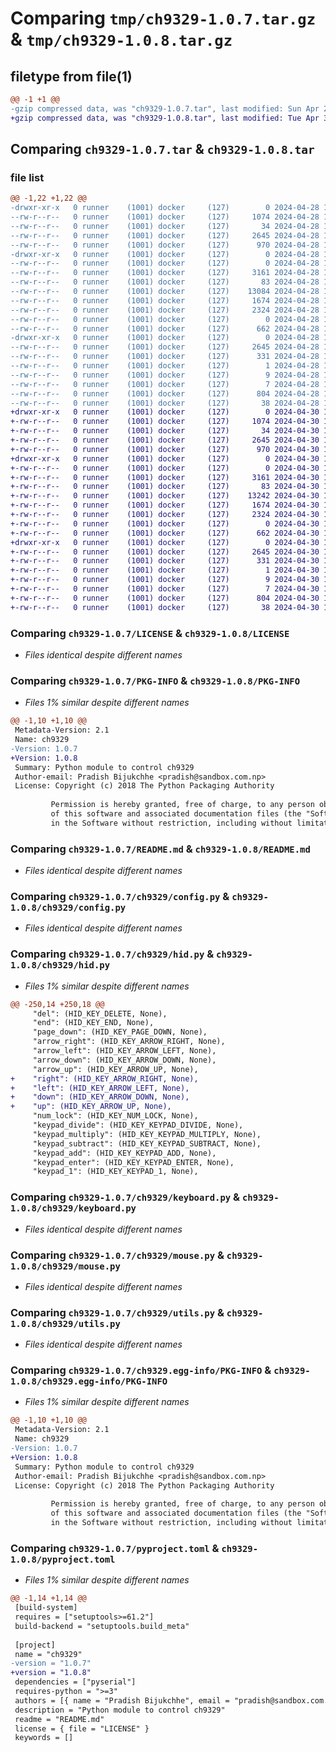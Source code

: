 # Comparing `tmp/ch9329-1.0.7.tar.gz` & `tmp/ch9329-1.0.8.tar.gz`

## filetype from file(1)

```diff
@@ -1 +1 @@
-gzip compressed data, was "ch9329-1.0.7.tar", last modified: Sun Apr 28 13:40:57 2024, max compression
+gzip compressed data, was "ch9329-1.0.8.tar", last modified: Tue Apr 30 15:28:21 2024, max compression
```

## Comparing `ch9329-1.0.7.tar` & `ch9329-1.0.8.tar`

### file list

```diff
@@ -1,22 +1,22 @@
-drwxr-xr-x   0 runner    (1001) docker     (127)        0 2024-04-28 13:40:57.037489 ch9329-1.0.7/
--rw-r--r--   0 runner    (1001) docker     (127)     1074 2024-04-28 13:40:49.000000 ch9329-1.0.7/LICENSE
--rw-r--r--   0 runner    (1001) docker     (127)       34 2024-04-28 13:40:49.000000 ch9329-1.0.7/MANIFEST.in
--rw-r--r--   0 runner    (1001) docker     (127)     2645 2024-04-28 13:40:57.037489 ch9329-1.0.7/PKG-INFO
--rw-r--r--   0 runner    (1001) docker     (127)      970 2024-04-28 13:40:49.000000 ch9329-1.0.7/README.md
-drwxr-xr-x   0 runner    (1001) docker     (127)        0 2024-04-28 13:40:57.033489 ch9329-1.0.7/ch9329/
--rw-r--r--   0 runner    (1001) docker     (127)        0 2024-04-28 13:40:49.000000 ch9329-1.0.7/ch9329/__init__.py
--rw-r--r--   0 runner    (1001) docker     (127)     3161 2024-04-28 13:40:49.000000 ch9329-1.0.7/ch9329/config.py
--rw-r--r--   0 runner    (1001) docker     (127)       83 2024-04-28 13:40:49.000000 ch9329-1.0.7/ch9329/exceptions.py
--rw-r--r--   0 runner    (1001) docker     (127)    13084 2024-04-28 13:40:49.000000 ch9329-1.0.7/ch9329/hid.py
--rw-r--r--   0 runner    (1001) docker     (127)     1674 2024-04-28 13:40:49.000000 ch9329-1.0.7/ch9329/keyboard.py
--rw-r--r--   0 runner    (1001) docker     (127)     2324 2024-04-28 13:40:49.000000 ch9329-1.0.7/ch9329/mouse.py
--rw-r--r--   0 runner    (1001) docker     (127)        0 2024-04-28 13:40:49.000000 ch9329-1.0.7/ch9329/py.typed
--rw-r--r--   0 runner    (1001) docker     (127)      662 2024-04-28 13:40:49.000000 ch9329-1.0.7/ch9329/utils.py
-drwxr-xr-x   0 runner    (1001) docker     (127)        0 2024-04-28 13:40:57.033489 ch9329-1.0.7/ch9329.egg-info/
--rw-r--r--   0 runner    (1001) docker     (127)     2645 2024-04-28 13:40:57.000000 ch9329-1.0.7/ch9329.egg-info/PKG-INFO
--rw-r--r--   0 runner    (1001) docker     (127)      331 2024-04-28 13:40:57.000000 ch9329-1.0.7/ch9329.egg-info/SOURCES.txt
--rw-r--r--   0 runner    (1001) docker     (127)        1 2024-04-28 13:40:57.000000 ch9329-1.0.7/ch9329.egg-info/dependency_links.txt
--rw-r--r--   0 runner    (1001) docker     (127)        9 2024-04-28 13:40:57.000000 ch9329-1.0.7/ch9329.egg-info/requires.txt
--rw-r--r--   0 runner    (1001) docker     (127)        7 2024-04-28 13:40:57.000000 ch9329-1.0.7/ch9329.egg-info/top_level.txt
--rw-r--r--   0 runner    (1001) docker     (127)      804 2024-04-28 13:40:49.000000 ch9329-1.0.7/pyproject.toml
--rw-r--r--   0 runner    (1001) docker     (127)       38 2024-04-28 13:40:57.037489 ch9329-1.0.7/setup.cfg
+drwxr-xr-x   0 runner    (1001) docker     (127)        0 2024-04-30 15:28:21.601718 ch9329-1.0.8/
+-rw-r--r--   0 runner    (1001) docker     (127)     1074 2024-04-30 15:28:12.000000 ch9329-1.0.8/LICENSE
+-rw-r--r--   0 runner    (1001) docker     (127)       34 2024-04-30 15:28:12.000000 ch9329-1.0.8/MANIFEST.in
+-rw-r--r--   0 runner    (1001) docker     (127)     2645 2024-04-30 15:28:21.601718 ch9329-1.0.8/PKG-INFO
+-rw-r--r--   0 runner    (1001) docker     (127)      970 2024-04-30 15:28:12.000000 ch9329-1.0.8/README.md
+drwxr-xr-x   0 runner    (1001) docker     (127)        0 2024-04-30 15:28:21.601718 ch9329-1.0.8/ch9329/
+-rw-r--r--   0 runner    (1001) docker     (127)        0 2024-04-30 15:28:12.000000 ch9329-1.0.8/ch9329/__init__.py
+-rw-r--r--   0 runner    (1001) docker     (127)     3161 2024-04-30 15:28:12.000000 ch9329-1.0.8/ch9329/config.py
+-rw-r--r--   0 runner    (1001) docker     (127)       83 2024-04-30 15:28:12.000000 ch9329-1.0.8/ch9329/exceptions.py
+-rw-r--r--   0 runner    (1001) docker     (127)    13242 2024-04-30 15:28:12.000000 ch9329-1.0.8/ch9329/hid.py
+-rw-r--r--   0 runner    (1001) docker     (127)     1674 2024-04-30 15:28:12.000000 ch9329-1.0.8/ch9329/keyboard.py
+-rw-r--r--   0 runner    (1001) docker     (127)     2324 2024-04-30 15:28:12.000000 ch9329-1.0.8/ch9329/mouse.py
+-rw-r--r--   0 runner    (1001) docker     (127)        0 2024-04-30 15:28:12.000000 ch9329-1.0.8/ch9329/py.typed
+-rw-r--r--   0 runner    (1001) docker     (127)      662 2024-04-30 15:28:12.000000 ch9329-1.0.8/ch9329/utils.py
+drwxr-xr-x   0 runner    (1001) docker     (127)        0 2024-04-30 15:28:21.601718 ch9329-1.0.8/ch9329.egg-info/
+-rw-r--r--   0 runner    (1001) docker     (127)     2645 2024-04-30 15:28:21.000000 ch9329-1.0.8/ch9329.egg-info/PKG-INFO
+-rw-r--r--   0 runner    (1001) docker     (127)      331 2024-04-30 15:28:21.000000 ch9329-1.0.8/ch9329.egg-info/SOURCES.txt
+-rw-r--r--   0 runner    (1001) docker     (127)        1 2024-04-30 15:28:21.000000 ch9329-1.0.8/ch9329.egg-info/dependency_links.txt
+-rw-r--r--   0 runner    (1001) docker     (127)        9 2024-04-30 15:28:21.000000 ch9329-1.0.8/ch9329.egg-info/requires.txt
+-rw-r--r--   0 runner    (1001) docker     (127)        7 2024-04-30 15:28:21.000000 ch9329-1.0.8/ch9329.egg-info/top_level.txt
+-rw-r--r--   0 runner    (1001) docker     (127)      804 2024-04-30 15:28:12.000000 ch9329-1.0.8/pyproject.toml
+-rw-r--r--   0 runner    (1001) docker     (127)       38 2024-04-30 15:28:21.601718 ch9329-1.0.8/setup.cfg
```

### Comparing `ch9329-1.0.7/LICENSE` & `ch9329-1.0.8/LICENSE`

 * *Files identical despite different names*

### Comparing `ch9329-1.0.7/PKG-INFO` & `ch9329-1.0.8/PKG-INFO`

 * *Files 1% similar despite different names*

```diff
@@ -1,10 +1,10 @@
 Metadata-Version: 2.1
 Name: ch9329
-Version: 1.0.7
+Version: 1.0.8
 Summary: Python module to control ch9329
 Author-email: Pradish Bijukchhe <pradish@sandbox.com.np>
 License: Copyright (c) 2018 The Python Packaging Authority
         
         Permission is hereby granted, free of charge, to any person obtaining a copy
         of this software and associated documentation files (the "Software"), to deal
         in the Software without restriction, including without limitation the rights
```

### Comparing `ch9329-1.0.7/README.md` & `ch9329-1.0.8/README.md`

 * *Files identical despite different names*

### Comparing `ch9329-1.0.7/ch9329/config.py` & `ch9329-1.0.8/ch9329/config.py`

 * *Files identical despite different names*

### Comparing `ch9329-1.0.7/ch9329/hid.py` & `ch9329-1.0.8/ch9329/hid.py`

 * *Files 1% similar despite different names*

```diff
@@ -250,14 +250,18 @@
     "del": (HID_KEY_DELETE, None),
     "end": (HID_KEY_END, None),
     "page_down": (HID_KEY_PAGE_DOWN, None),
     "arrow_right": (HID_KEY_ARROW_RIGHT, None),
     "arrow_left": (HID_KEY_ARROW_LEFT, None),
     "arrow_down": (HID_KEY_ARROW_DOWN, None),
     "arrow_up": (HID_KEY_ARROW_UP, None),
+    "right": (HID_KEY_ARROW_RIGHT, None),
+    "left": (HID_KEY_ARROW_LEFT, None),
+    "down": (HID_KEY_ARROW_DOWN, None),
+    "up": (HID_KEY_ARROW_UP, None),
     "num_lock": (HID_KEY_NUM_LOCK, None),
     "keypad_divide": (HID_KEY_KEYPAD_DIVIDE, None),
     "keypad_multiply": (HID_KEY_KEYPAD_MULTIPLY, None),
     "keypad_subtract": (HID_KEY_KEYPAD_SUBTRACT, None),
     "keypad_add": (HID_KEY_KEYPAD_ADD, None),
     "keypad_enter": (HID_KEY_KEYPAD_ENTER, None),
     "keypad_1": (HID_KEY_KEYPAD_1, None),
```

### Comparing `ch9329-1.0.7/ch9329/keyboard.py` & `ch9329-1.0.8/ch9329/keyboard.py`

 * *Files identical despite different names*

### Comparing `ch9329-1.0.7/ch9329/mouse.py` & `ch9329-1.0.8/ch9329/mouse.py`

 * *Files identical despite different names*

### Comparing `ch9329-1.0.7/ch9329/utils.py` & `ch9329-1.0.8/ch9329/utils.py`

 * *Files identical despite different names*

### Comparing `ch9329-1.0.7/ch9329.egg-info/PKG-INFO` & `ch9329-1.0.8/ch9329.egg-info/PKG-INFO`

 * *Files 1% similar despite different names*

```diff
@@ -1,10 +1,10 @@
 Metadata-Version: 2.1
 Name: ch9329
-Version: 1.0.7
+Version: 1.0.8
 Summary: Python module to control ch9329
 Author-email: Pradish Bijukchhe <pradish@sandbox.com.np>
 License: Copyright (c) 2018 The Python Packaging Authority
         
         Permission is hereby granted, free of charge, to any person obtaining a copy
         of this software and associated documentation files (the "Software"), to deal
         in the Software without restriction, including without limitation the rights
```

### Comparing `ch9329-1.0.7/pyproject.toml` & `ch9329-1.0.8/pyproject.toml`

 * *Files 1% similar despite different names*

```diff
@@ -1,14 +1,14 @@
 [build-system]
 requires = ["setuptools>=61.2"]
 build-backend = "setuptools.build_meta"
 
 [project]
 name = "ch9329"
-version = "1.0.7"
+version = "1.0.8"
 dependencies = ["pyserial"]
 requires-python = ">=3"
 authors = [{ name = "Pradish Bijukchhe", email = "pradish@sandbox.com.np" }]
 description = "Python module to control ch9329"
 readme = "README.md"
 license = { file = "LICENSE" }
 keywords = []
```

